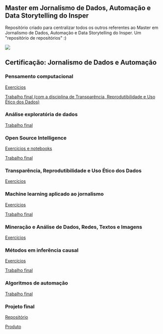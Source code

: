 ## Master em Jornalismo de Dados, Automação e Data Storytelling do Insper
Repositório criado para centralizar todos os outros referentes ao Master em Jornalismo de Dados, Automação e Data Storytelling do Insper. Um "repositório de repositórios" :)

<img align="center" src="https://pglaw.com.br/wp-content/uploads/2018/12/insper-cover.png">

## Certificação: Jornalismo de Dados e Automação
### Pensamento computacional
[Exercícios](https://github.com/biamuniz/mjda_insper/tree/main/pensamento_computacional)

[Trabalho final (com a disciplina de Transparência, Reprodutibilidade e Uso Ético dos Dados)](https://github.com/biamuniz/trabalhofinal_pensamentocomputacional)

### Análise exploratória de dados
[Trabalho final](https://github.com/biamuniz/analise-microdados-olimpiadas)

### Open Source Intelligence
[Exercícios e notebooks](https://github.com/biamuniz/mjda_insper/tree/main/osint)

[Trabalho final](https://github.com/biamuniz/trabalhofinal_osint)

### Transparência, Reprodutibilidade e Uso Ético dos Dados
[Exercícios](https://github.com/biamuniz/mjda_insper_transparencia)

### Machine learning aplicado ao jornalismo
[Exercícios](https://github.com/biamuniz/mjda_insper/tree/main/machine_learning)

[Trabalho final](https://github.com/biamuniz/cluster-deputados)

### Mineração e Análise de Dados, Redes, Textos e Imagens
[Exercícios](https://github.com/biamuniz/mjda_insper/tree/main/mineracao)

### Métodos em inferência causal
[Exercícios](https://github.com/biamuniz/mjda_insper/tree/main/inferencia_causal)

[Trabalho final](https://github.com/biamuniz/doacoes-cidades-barragens)

### Algoritmos de automação
[Trabalho final](https://github.com/biamuniz/nftnews)

### Projeto final
[Repositório](https://github.com/biamuniz/fiscalizando-o-ibama)

[Produto](https://fiscalizandoibama.herokuapp.com/)
